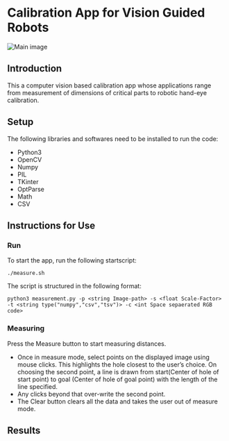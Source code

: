 # Calibration App for Vision Guided Robots #
![Main image](https://ros-planning.github.io/moveit_tutorials/_images/hand_eye_calibration_demo.jpg)

## Introduction
This a computer vision based calibration app whose applications range from measurement of dimensions of critical parts to robotic hand-eye calibration.

## Setup
The following libraries and softwares need to be installed to run the code:
- Python3
- OpenCV
- Numpy
- PIL
- TKinter
- OptParse
- Math
- CSV

## Instructions for Use

### Run
To start the app, run the following startscript:
```
./measure.sh

```
The script is structured in the following format:
```
python3 measurement.py -p <string Image-path> -s <float Scale-Factor> -t <string type("numpy","csv","tsv")> -c <int Space sepaerated RGB code>

```
### Measuring
Press the Measure button to start measuring distances.
  - Once in measure mode, select points on the displayed image using mouse
    clicks. This highlights the hole closest to the user’s choice. On choosing the
    second point, a line is drawn from start(Center of hole of start point) to goal
    (Center of hole of goal point) with the length of the line specified.
  - Any clicks beyond that over-write the second point.
  - The Clear button clears all the data and takes the user out of measure mode.
 
## Results
